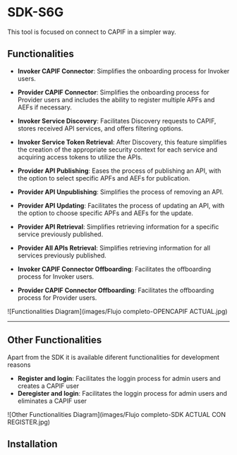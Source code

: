 
# SDK-S6G

This tool is focused on connect to CAPIF in a simpler way.



## Functionalities

- **Invoker CAPIF Connector**: Simplifies the onboarding process for Invoker users.

- **Provider CAPIF Connector**: Simplifies the onboarding process for Provider users and includes the ability to register multiple APFs and AEFs if necessary.

- **Invoker Service Discovery**: Facilitates Discovery requests to CAPIF, stores received API services, and offers filtering options.

- **Invoker Service Token Retrieval**: After Discovery, this feature simplifies the creation of the appropriate security context for each service and acquiring access tokens to utilize the APIs.

- **Provider API Publishing**: Eases the process of publishing an API, with the option to select specific APFs and AEFs for publication.

- **Provider API Unpublishing**: Simplifies the process of removing an API.

- **Provider API Updating**: Facilitates the process of updating an API, with the option to choose specific APFs and AEFs for the update.

- **Provider API Retrieval**: Simplifies retrieving information for a specific service previously published.

- **Provider All APIs Retrieval**: Simplifies retrieving information for all services previously published.

- **Invoker CAPIF Connector Offboarding**: Facilitates the offboarding process for Invoker users.

- **Provider CAPIF Connector Offboarding**: Facilitates the offboarding process for Provider users.

![Functionalities Diagram](images/Flujo completo-OPENCAPIF ACTUAL.jpg)

---
## Other Functionalities

Apart from the SDK it is available diferent functionalities for development reasons

- **Register and login**: Facilitates the loggin process for admin users and creates a CAPIF user 
- **Deregister and login**: Facilitates the loggin process for admin users and eliminates a CAPIF user

![Other Functionalities Diagram](images/Flujo completo-SDK ACTUAL CON REGISTER.jpg)
## Installation


    